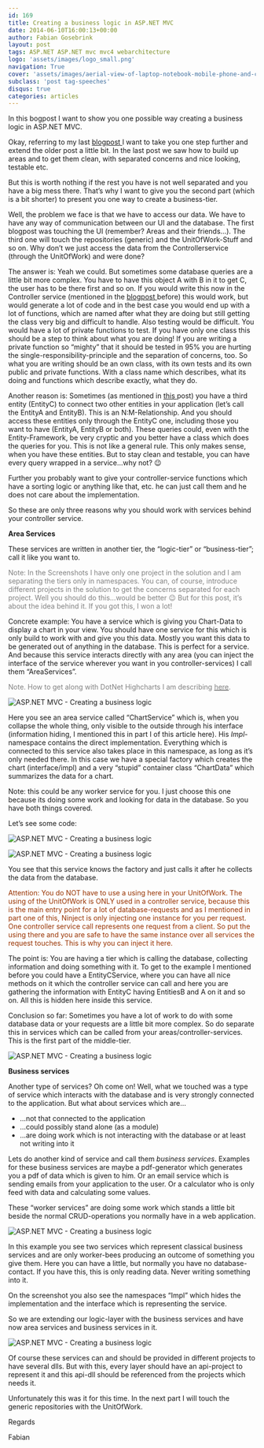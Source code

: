 ```yaml
---
id: 169
title: Creating a business logic in ASP.NET MVC
date: 2014-06-10T16:00:13+00:00
author: Fabian Gosebrink
layout: post
tags: ASP.NET ASP.NET mvc mvc4 webarchitecture 
logo: 'assets/images/logo_small.png'
navigation: True
cover: 'assets/images/aerial-view-of-laptop-notebook-mobile-phone-and-coffee-cup-on-wooden-table.jpg'
subclass: 'post tag-speeches'
disqus: true
categories: articles
---
```


In this bogpost I want to show you one possible way creating a business logic in ASP.NET MVC.

Okay, referring to my last <a href="http://blog.offering.solutions/articles/2014/06/01/structurize-your-project-with-areas-and-services-in-asp-net-mvc/" target="_blank">blogpost </a>I want to take you one step further and extend the older post a little bit. In the last post we saw how to build up areas and to get them clean, with separated concerns and nice looking, testable etc.

But this is worth nothing if the rest you have is not well separated and you have a big mess there. That’s why I want to give you the second part (which is a bit shorter) to present you one way to create a business-tier.

Well, the problem we face is that we have to access our data. We have to have any way of communication between our UI and the database. The first blogpost was touching the UI (remember? Areas and their friends…). The third one will touch the repositories (generic) and the UnitOfWork-Stuff and so on. Why don’t we just access the data from the Controllerservice (through the UnitOfWork) and were done?

The answer is: Yeah we could. But sometimes some database queries are a little bit more complex. You have to have this object A with B in it to get C, the user has to be there first and so on. If you would write this now in the Controller service (mentioned in the <a href="http://blog.offering.solutions/articles/2014/04/06/code-first-with-entity-framework-nm-relationship-with-additional-information/" target="_blank">blogpost </a>before) this would work, but would generate a lot of code and in the best case you would end up with a lot of functions, which are named after what they are doing but still getting the class very big and difficult to handle. Also testing would be difficult. You would have a lot of private functions to test. If you have only one class this should be a step to think about what you are doing! If you are writing a private function so “mighty” that it should be tested in 95% you are hurting the single-responsibility-principle and the separation of concerns, too. So what you are writing should be an own class, with its own tests and its own public and private functions. With a class name which describes, what its doing and functions which describe exactly, what they do.

Another reason is: Sometimes (as mentioned in <a title="Code-First with EF and N:M Relationship with more information in your relation-table" href="http://blog.offering.solutions/articles/2014/04/06/code-first-with-entity-framework-nm-relationship-with-additional-information/" target="_blank">this </a>post) you have a third entity (EntityC) to connect two other entities in your application (let’s call the EntityA and EntityB). This is an N:M-Relationship. And you should access these entities only through the EntityC one, including those you want to have (EntityA, EntityB or both). These queries could, even with the Entity-Framework, be very cryptic and you better have a class which does the queries for you. This is not like a general rule. This only makes sense, when you have these entities. But to stay clean and testable, you can have every query wrapped in a service…why not? 😉

Further you probably want to give your controller-service functions which have a sorting logic or anything like that, etc. he can just call them and he does not care about the implementation.

So these are only three reasons why you should work with services behind your controller service.



**Area Services**

These services are written in another tier, the “logic-tier” or “business-tier”; call it like you want to.

<span style="color: #808080;">Note: In the Screenshots I have only one project in the solution and I am separating the tiers only in namespaces. You can, of course, introduce different projects in the solution to get the concerns separated for each project. Well you should do this…would be better 😉 But for this post, it’s about the idea behind it. If you got this, I won a lot!</span>

Concrete example: You have a service which is giving you Chart-Data to display a chart in your view. You should have one service for this which is only build to work with and give you this data. Mostly you want this data to be generated out of anything in the database. This is perfect for a service. And because this service interacts directly with any area (you can inject the interface of the service wherever you want in you controller-services) I call them “AreaServices”.

<span style="color: #808080;">Note. How to get along with DotNet Highcharts I am describing <a title="How to include DotNet.HighCharts in ASP.NET MVC with ViewModels" href="http://blog.offering.solutions/articles/2014/05/09/how-to-include-dotnet-highcharts-in-asp-net-mvc-with-viewmodels/" target="_blank"><span style="color: #808080;">here</span></a>.</span>



![ASP.NET MVC - Creating a business logic]({{site.baseurl}}assets/articles/2014-06-10/42abe410-8ef5-44a4-9794-ab531b8b3751.png)

Here you see an area service called “ChartService” which is, when you collapse the whole thing, only visible to the outside through his interface (information hiding, I mentioned this in part I of this article here). His _Impl_-namespace contains the direct implementation. Everything which is connected to this service also takes place in this namespace, as long as it’s only needed there. In this case we have a special factory which creates the chart (interface/impl) and a very “stupid” container class “ChartData” which summarizes the data for a chart.

Note: this could be any worker service for you. I just choose this one because its doing some work and looking for data in the database. So you have both things covered.

Let’s see some code:

![ASP.NET MVC - Creating a business logic]({{site.baseurl}}assets/articles/2014-06-10/eeb62a78-705e-44eb-a404-07fbaa25cbb1.png)

![ASP.NET MVC - Creating a business logic]({{site.baseurl}}assets/articles/2014-06-10/065fd0da-6b2b-4515-9521-7ae6c58e434c.png)

You see that this service knows the factory and just calls it after he collects the data from the database.

<span style="color: #993300;">Attention: You do NOT have to use a using here in your UnitOfWork. The using of the UnitOfWork is ONLY used in a controller service, because this is the main entry point for a lot of database-requests and as I mentioned in part one of this, Ninject is only injecting one instance for you per request. One controller service call represents one request from a client. So put the using there and you are safe to have the same instance over all services the request touches. This is why you can inject it here.</span>

The point is: You are having a tier which is calling the database, collecting information and doing something with it. To get to the example I mentioned before you could have a EntityCService, where you can have all nice methods on it which the controller service can call and here you are gathering the information with EntityC having EntitiesB and A on it and so on. All this is hidden here inside this service.

Conclusion so far: Sometimes you have a lot of work to do with some database data or your requests are a little bit more complex. So do separate this in services which can be called from your areas/controller-services. This is the first part of the middle-tier.

![ASP.NET MVC - Creating a business logic]({{site.baseurl}}assets/articles/2014-06-10/cfe740e3-d82b-4dd4-9aa6-c6442e0a29f5.png)

**Business services**

Another type of services? Oh come on! Well, what we touched was a type of service which interacts with the database and is very strongly connected to the application. But what about services which are…

  * …not that connected to the application
  * …could possibly stand alone (as a module)
  * …are doing work which is not interacting with the database or at least not writing into it

Lets do another kind of service and call them _business services_. Examples for these business services are maybe a pdf-generator which generates you a pdf of data which is given to him. Or an email service which is sending emails from your application to the user. Or a calculator who is only feed with data and calculating some values.

These “worker services” are doing some work which stands a little bit beside the normal CRUD-operations you normally have in a web application.

![ASP.NET MVC - Creating a business logic]({{site.baseurl}}assets/articles/2014-06-10/579ec6cf-55e4-43c4-98d3-44927c68a9c3.png)

In this example you see two services which represent classical business services and are only worker-bees producing an outcome of something you give them. Here you can have a little, but normally you have no database-contact. If you have this, this is only reading data. Never writing something into it.

On the screenshot you also see the namespaces “Impl” which hides the implementation and the interface which is representing the service.

So we are extending our logic-layer with the business services and have now area services and business services in it.

![ASP.NET MVC - Creating a business logic]({{site.baseurl}}assets/articles/2014-06-10/ef98f768-1b25-4196-a477-9e9e7f15d424.png)

Of course these services can and should be provided in different projects to have several dlls. But with this, every layer should have an api-project to represent it and this api-dll should be referenced from the projects which needs it.

Unfortunately this was it for this time. In the next part I will touch the generic repositories with the UnitOfWork.

Regards

Fabian
